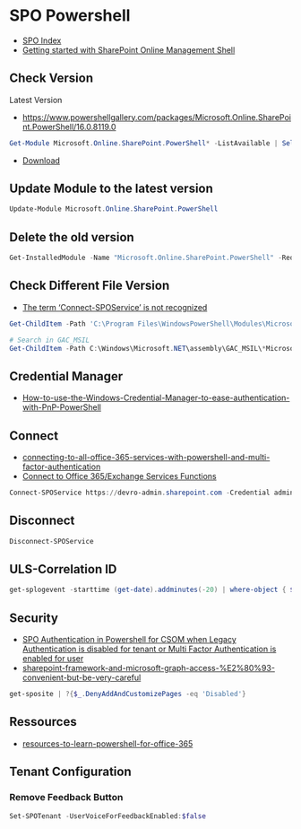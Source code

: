 # SPO Powershell

- [SPO Index](https://technet.microsoft.com/en-us/library/fp161364(v=office.15)#SharePoint)
- [Getting started with SharePoint Online Management Shell](https://docs.microsoft.com/en-us/powershell/sharepoint/sharepoint-online/connect-sharepoint-online?view=sharepoint-ps)

## Check Version

Latest Version
- https://www.powershellgallery.com/packages/Microsoft.Online.SharePoint.PowerShell/16.0.8119.0

```Powershell
Get-Module Microsoft.Online.SharePoint.PowerShell* -ListAvailable | Select-Object Name,Version | Sort-Object Version -Descending
```

- [Download](https://www.microsoft.com/en-us/download/details.aspx?id=35588)

## Update Module to the latest version

```Powershell
Update-Module Microsoft.Online.SharePoint.PowerShell
```

## Delete the old version

```Powershell
Get-InstalledModule -Name "Microsoft.Online.SharePoint.PowerShell" -RequiredVersion 16.0.8119.0 | Uninstall-Module
```

## Check Different File Version

- [The term ‘Connect-SPOService’ is not recognized](https://www.easy365manager.com/the-term-connect-sposervice-is-not-recognized/)

```Powershell
Get-ChildItem -Path 'C:\Program Files\WindowsPowerShell\Modules\Microsoft.Online.SharePoint.PowerShell\*Microsoft.SharePoint*.dll' -Recurse | ft Name,@{Label="Version";Expression={$_.VersionInfo.FileVersion}} -AutoSize

# Search in GAC_MSIL
Get-ChildItem -Path C:\Windows\Microsoft.NET\assembly\GAC_MSIL\*Microsoft.SharePoint*.dll -Recurse | ft Name,@{Label="Version";Expression={$_.VersionInfo.FileVersion}} -AutoSize
```

## Credential Manager

- [How-to-use-the-Windows-Credential-Manager-to-ease-authentication-with-PnP-PowerShell](https://github.com/SharePoint/PnP-PowerShell/wiki/How-to-use-the-Windows-Credential-Manager-to-ease-authentication-with-PnP-PowerShell)

## Connect

- [connecting-to-all-office-365-services-with-powershell-and-multi-factor-authentication](https://absolute-sharepoint.com/2018/03/connecting-to-all-office-365-services-with-powershell-and-multi-factor-authentication.html)
- [Connect to Office 365/Exchange Services Functions](https://gallery.technet.microsoft.com/Connect-to-Office-53f6eb07)

```Powershell
Connect-SPOService https://devro-admin.sharepoint.com -Credential admin@devro.onmicrosoft.com
```

## Disconnect

```Powershell
Disconnect-SPOService
```

## ULS-Correlation ID

```Powershell
get-splogevent -starttime (get-date).addminutes(-20) | where-object { $_.correlation -eq "e434f79b-68bb-40d2-0000-03a47eae1bf9" } | fl message > c:\errors1.txt
```

## Security

- [SPO Authentication in Powershell for CSOM when Legacy Authentication is disabled for tenant or Multi Factor Authentication is enabled for user](https://blogs.technet.microsoft.com/sharepointdevelopersupport/2018/10/27/sharepoint-online-authentication-in-powershell-for-csom-when-legacy-authentication-is-disabled-for-tenant-or-multi-factor-authentication-is-enabled-for-user/)
- [sharepoint-framework-and-microsoft-graph-access-%E2%80%93-convenient-but-be-very-careful](http://www.wictorwilen.se/sharepoint-framework-and-microsoft-graph-access-%E2%80%93-convenient-but-be-very-careful)

```Powershell
get-sposite | ?{$_.DenyAddAndCustomizePages -eq 'Disabled'}
 ```

## Ressources

- [resources-to-learn-powershell-for-office-365](https://absolute-sharepoint.com/2018/03/resources-to-learn-powershell-for-office-365.html)

## Tenant Configuration

### Remove Feedback Button

```Powershell
Set-SPOTenant -UserVoiceForFeedbackEnabled:$false
```